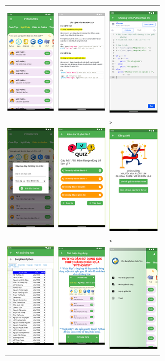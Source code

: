 
<table style="width:100%">
  <tr>
    <th><p align="left">
  <img src="https://github.com/lephathien/Python_CodeTips_PNT/blob/b3b0c4a5447b673d47dbd499e2b86de104821f05/Picture1.png" width="350" title="hover text">
</p></th>
    <th><p align="left">
  <img src="https://github.com/lephathien/Python_CodeTips_PNT/blob/b3b0c4a5447b673d47dbd499e2b86de104821f05/Picture2.png" width="350" title="hover text">
</p>

</th>
    <th><p align="left">
  <img src="https://github.com/lephathien/Python_CodeTips_PNT/blob/b3b0c4a5447b673d47dbd499e2b86de104821f05/Picture3.png" width="350" title="hover text">
</p></th>
  </tr>
  <tr>
    <td><p align="left">
  <img src="https://github.com/lephathien/Python_CodeTips_PNT/blob/b3b0c4a5447b673d47dbd499e2b86de104821f05/Picture4.png" width="350" title="hover text">
</p></td>
    <td><p align="left">
  <img src="https://github.com/lephathien/Python_CodeTips_PNT/blob/b3b0c4a5447b673d47dbd499e2b86de104821f05/Picture5.png" width="350" title="hover text">
</p></td>
    <td>><p align="left">
  <img src="https://github.com/lephathien/Python_CodeTips_PNT/blob/b3b0c4a5447b673d47dbd499e2b86de104821f05/Picture6.png" width="350" title="hover text">
</p></td>
  </tr>
   <tr>
    <td><p align="left">
  <img src="https://github.com/lephathien/Python_CodeTips_PNT/blob/b3b0c4a5447b673d47dbd499e2b86de104821f05/Picture7.png" width="350" title="hover text">
</p></td>
    <td><p align="left">
  <img src="https://github.com/lephathien/Python_CodeTips_PNT/blob/b3b0c4a5447b673d47dbd499e2b86de104821f05/Picture8.png" width="350" title="hover text">
</p></td>
    <td>><p align="left">
  <img src="https://github.com/lephathien/Python_CodeTips_PNT/blob/bd278dc1376804020cf85100c3147479bf322fe3/Picture9.png" width="350" title="hover text">
</p></td>
  </tr>
</table>
